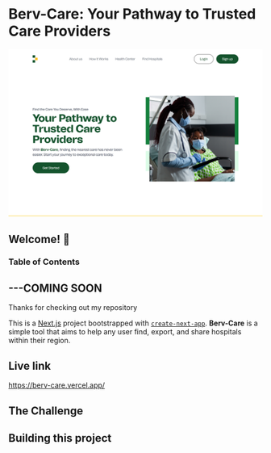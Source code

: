 # Berv-Care: Your Pathway to Trusted Care Providers

![Preview](/public/screenshot-1.png)

## Welcome! 👋

### Table of Contents 
## ---COMING SOON
<!-- [Headers](#headers)   -->
Thanks for checking out my repository

This is a [Next.js](https://nextjs.org/) project bootstrapped with [`create-next-app`](https://github.com/vercel/next.js/tree/canary/packages/create-next-app).
**Berv-Care** is a simple tool that aims to help any user find, export, and share hospitals within their region. 

## Live link
 https://berv-care.vercel.app/

## The Challenge

## Building this project


